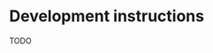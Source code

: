 # Development instructions

TODO

<!-- ## Code organization

### Common

go packages shared across `server` and `core`

https://gitlab.com/bloom42/bloom/tree/master/common

### Server

The Bloom server

https://gitlab.com/bloom42/bloom/tree/master/server

### Core

A common piece of software shared across both `mobile` and `desktop`. Used to access the local DB and the API.

https://gitlab.com/bloom42/bloom/tree/master/core

### Mobile

The Bloom mobile applications (Android & iOS)

https://gitlab.com/bloom42/bloom/tree/master/mobile

### Desktop

The Bloom desktop applications (Linux & MacOS & Windows)

https://gitlab.com/bloom42/bloom/tree/master/desktop

## Bitflow

The Bitflow worker

https://gitlab.com/bloom42/bitflow



## Server

1. [Install Go](https://gitlab.com/bloom42/wiki/-/wikis/engineering/setup)
2. Clone [Bloom repository](https://gitlab.com/bloom42/bloom) and `cd` in the folder
```sh
git clone git@gitlab.com:bloom42/bloom.git && cd bloom/server
```
3. Launch a PostgreSQL instance
```sh
$ docker run -d -e POSTGRES_USER=[USER_TO_CHANGE] -e POSTGRES_PASSWORD=[PASSWORD_TO_CHANGE] -p 5432:5432 postgres:11
```
4. Copy `bloom.default.sane` to `bloom.sane`
```sh
$ cp bloom.default.sane bloom.sane
```
5. Edit `bloom.sane` with correct values
6. Run migrations
```sh
$ go run main.go migrations run
```
7. Run development server
```sh
$ make dev
```
## Core

1. [Install Go](https://gitlab.com/bloom42/wiki/-/wikis/engineering/setup)
2. `cd` to the folder
```sh
cd core
```
3. Build for your platform
```sh
make desktop # or make android_x86, or make ios...
```

## Desktop

1. [Install NodeJS and Go](/engineering/setup.html#nodejs)
2. Go to the `desktop` in the folder
```sh
cd desktop
```
3. Copy assets
```sh
$ make assets
```
4. Build core for desktop (see above)
5. run `make dev`
```sh
make dev
```

## Mobile

1. [Install Flutter and go](/engineering/setup.html#flutter)
2. go to the `mobile` folder
```sh
cd mobile
```
3. Copy assets
```sh
$ make assets
```
4. Install dependencies
```sh
make install
```
5. Build core for mobile (see above)
6. Run the project in [Visual Studio Code](/engineering/setup.html#visual-studio-code)


## Resources

* https://medium.com/visly/rust-on-android-19f34a2fb43

 -->
